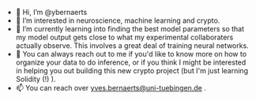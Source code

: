 - 👋 Hi, I’m @ybernaerts
- 👀 I’m interested in neuroscience, machine learning and crypto.
- 🌱 I’m currently learning into finding the best model parameters so that my model output gets close to what my experimental collaboraters actually observe. This involves a
      great deal of training neural networks.
- 💞️ You can always reach out to me if you'd like to know more on how to organize your data to do inference, or if you think I might be interested in helping you out building this
      new crypto project (but I'm just learning Solidity (!) ).
- 📫 You can reach over yves.bernaerts@uni-tuebingen.de .

<!---
ybernaerts/ybernaerts is a ✨ special ✨ repository because its `README.md` (this file) appears on your GitHub profile.
You can click the Preview link to take a look at your changes.
--->

